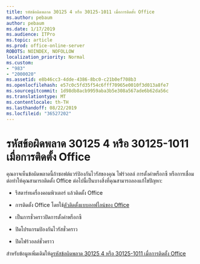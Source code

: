 ```yaml
---
title: รหัสข้อผิดพลาด 30125 4 หรือ 30125-1011 เมื่อการติดตั้ง Office
ms.author: pebaum
author: pebaum
ms.date: 1/17/2019
ms.audience: ITPro
ms.topic: article
ms.prod: office-online-server
ROBOTS: NOINDEX, NOFOLLOW
localization_priority: Normal
ms.custom:
- "983"
- "2000020"
ms.assetid: e8b46cc3-4dde-4386-8bc0-c21b0ef708b3
ms.openlocfilehash: e57c0c5fd35f54c6fff70965e0010f3d013a8fe7
ms.sourcegitcommit: 1d98db8acb9959aba3b5e308a567ade6b62da56c
ms.translationtype: MT
ms.contentlocale: th-TH
ms.lasthandoff: 08/22/2019
ms.locfileid: "36527202"
---
```

# <a name="error-code-30125-4-or-30125-1011-when-installing-office"></a>รหัสข้อผิดพลาด 30125 4 หรือ 30125-1011 เมื่อการติดตั้ง Office

คุณอาจเห็นข้อผิดพลาดนี้ถ้าซอฟต์แวร์ป้องกันไวรัสของคุณ ไฟร์วอลล์ การตั้งค่าพร็อกซี หรือการเชื่อมต่อทำให้คุณสามารถติดตั้ง Office ต่อไปนี้เป็นบางสิ่งที่คุณสามารถลองแก้ไขปัญหา:
  
- รีสตาร์ทเครื่องคอมพิวเตอร์ แล้วติดตั้ง Office

- การติดตั้ง Office โดยใช้[ตัวติดตั้งแบบออฟไลน์ของ Office](https://support.office.com/article/f0a85fe7-118f-41cb-a791-d59cef96ad1c?wt.mc_id=Alchemy_ClientDIA)

- เป็นการชั่วคราวปิดการตั้งค่าพร็อกซี

- ปิดโปรแกรมป้องกันไวรัสชั่วคราว

- ปิดไฟร์วอลล์ชั่วคราว

สำหรับข้อมูลเพิ่มเติมให้ดู[รหัสข้อผิดพลาด 30125 4 หรือ 30125-1011 เมื่อการติดตั้ง Office](https://support.office.com/article/7bfabec6-76be-4cde-880e-819a9c569612?wt.mc_id=Alchemy_ClientDIA)
  